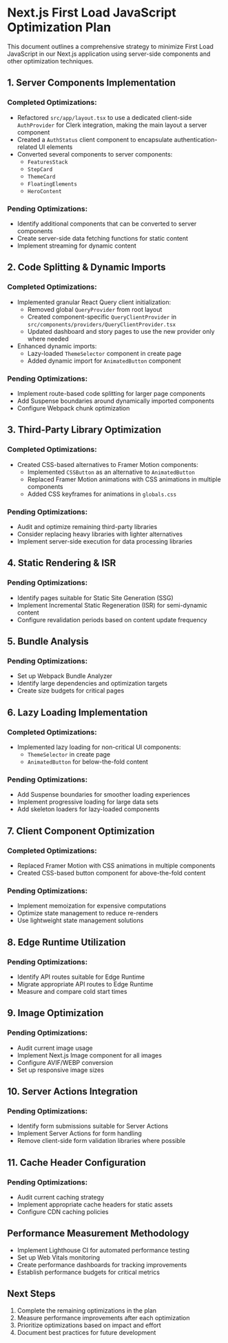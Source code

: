 # Next.js First Load JavaScript Optimization Plan

This document outlines a comprehensive strategy to minimize First Load JavaScript in our Next.js application using server-side components and other optimization techniques.

## 1. Server Components Implementation

### Completed Optimizations:
- Refactored `src/app/layout.tsx` to use a dedicated client-side `AuthProvider` for Clerk integration, making the main layout a server component
- Created a `AuthStatus` client component to encapsulate authentication-related UI elements
- Converted several components to server components:
  - `FeaturesStack`
  - `StepCard`
  - `ThemeCard`
  - `FloatingElements`
  - `HeroContent`

### Pending Optimizations:
- Identify additional components that can be converted to server components
- Create server-side data fetching functions for static content
- Implement streaming for dynamic content

## 2. Code Splitting & Dynamic Imports

### Completed Optimizations:
- Implemented granular React Query client initialization:
  - Removed global `QueryProvider` from root layout
  - Created component-specific `QueryClientProvider` in `src/components/providers/QueryClientProvider.tsx`
  - Updated dashboard and story pages to use the new provider only where needed
- Enhanced dynamic imports:
  - Lazy-loaded `ThemeSelector` component in create page
  - Added dynamic import for `AnimatedButton` component

### Pending Optimizations:
- Implement route-based code splitting for larger page components
- Add Suspense boundaries around dynamically imported components
- Configure Webpack chunk optimization

## 3. Third-Party Library Optimization

### Completed Optimizations:
- Created CSS-based alternatives to Framer Motion components:
  - Implemented `CSSButton` as an alternative to `AnimatedButton`
  - Replaced Framer Motion animations with CSS animations in multiple components
  - Added CSS keyframes for animations in `globals.css`

### Pending Optimizations:
- Audit and optimize remaining third-party libraries
- Consider replacing heavy libraries with lighter alternatives
- Implement server-side execution for data processing libraries

## 4. Static Rendering & ISR

### Pending Optimizations:
- Identify pages suitable for Static Site Generation (SSG)
- Implement Incremental Static Regeneration (ISR) for semi-dynamic content
- Configure revalidation periods based on content update frequency

## 5. Bundle Analysis

### Pending Optimizations:
- Set up Webpack Bundle Analyzer
- Identify large dependencies and optimization targets
- Create size budgets for critical pages

## 6. Lazy Loading Implementation

### Completed Optimizations:
- Implemented lazy loading for non-critical UI components:
  - `ThemeSelector` in create page
  - `AnimatedButton` for below-the-fold content

### Pending Optimizations:
- Add Suspense boundaries for smoother loading experiences
- Implement progressive loading for large data sets
- Add skeleton loaders for lazy-loaded components

## 7. Client Component Optimization

### Completed Optimizations:
- Replaced Framer Motion with CSS animations in multiple components
- Created CSS-based button component for above-the-fold content

### Pending Optimizations:
- Implement memoization for expensive computations
- Optimize state management to reduce re-renders
- Use lightweight state management solutions

## 8. Edge Runtime Utilization

### Pending Optimizations:
- Identify API routes suitable for Edge Runtime
- Migrate appropriate API routes to Edge Runtime
- Measure and compare cold start times

## 9. Image Optimization

### Pending Optimizations:
- Audit current image usage
- Implement Next.js Image component for all images
- Configure AVIF/WEBP conversion
- Set up responsive image sizes

## 10. Server Actions Integration

### Pending Optimizations:
- Identify form submissions suitable for Server Actions
- Implement Server Actions for form handling
- Remove client-side form validation libraries where possible

## 11. Cache Header Configuration

### Pending Optimizations:
- Audit current caching strategy
- Implement appropriate cache headers for static assets
- Configure CDN caching policies

## Performance Measurement Methodology

- Implement Lighthouse CI for automated performance testing
- Set up Web Vitals monitoring
- Create performance dashboards for tracking improvements
- Establish performance budgets for critical metrics

## Next Steps

1. Complete the remaining optimizations in the plan
2. Measure performance improvements after each optimization
3. Prioritize optimizations based on impact and effort
4. Document best practices for future development